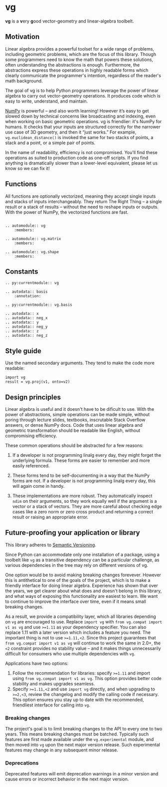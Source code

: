 vg
==

**vg** is a **v**ery **g**ood vector-geometry and linear-algebra toolbelt.

Motivation
----------

Linear algebra provides a powerful toolset for a wide range of problems,
including geometric problems, which are the focus of this library. Though
some programmers need to know the math that powers these solutions, often
understanding the abstractions is enough. Furthermore, the abstractions
express these operations in highly readable forms which clearly communicate
the programmer's intention, regardless of the reader's math background.

The goal of vg is to help Python programmers leverage the power of linear
algebra to carry out vector-geometry operations. It produces code which
is easy to write, understand, and maintain.

[NumPy][] is powerful – and also worth learning! However it’s easy to get
slowed down by technical concerns like broadcasting and indexing, even
when working on basic geometric operations. vg is friendlier: it's
NumPy for humans. It checks that your inputs are structured correctly for the
narrower use case of 3D geometry, and then it &ldquo;just works.&rdquo;
For example, `vg.euclidean_distance()` is invoked the same for two stacks
of points, a stack and a point, or a simple pair of points.

In the name of readability, efficiency is not compromised. You'll find these
operations as suited to production code as one-off scripts. If you find
anything is dramatically slower than a lower-level equivalent, please let us
know so we can fix it!

[numpy]: https://www.numpy.org/


Functions
---------

All functions are optionally vectorized, meaning they accept single inputs and
stacks of inputs interchangeably. They return The Right Thing &ndash; a single
result or a stack of results &ndash; without the need to reshape inputs or
outputs. With the power of NumPy, the vectorized functions are fast.

```{eval-rst}

.. automodule:: vg
    :members:

.. automodule:: vg.matrix
    :members:

.. automodule:: vg.shape
    :members:

```


Constants
---------

```{eval-rst}
.. py:currentmodule:: vg

.. autodata:: basis
    :annotation:

.. py:currentmodule:: vg.basis

.. autodata:: x
.. autodata:: neg_x
.. autodata:: y
.. autodata:: neg_y
.. autodata:: z
.. autodata:: neg_z

```


Style guide
-----------

Use the named secondary arguments. They tend to make the code more readable:

    import vg
    result = vg.proj(v1, onto=v2)


Design principles
-----------------

Linear algebra is useful and it doesn't have to be dificult to use. With the
power of abstractions, simple operations can be made simple, without poring
through lecture slides, textbooks, inscrutable Stack Overflow answers, or
dense NumPy docs. Code that uses linear algebra and geometric transformation
should be readable like English, without compromising efficiency.

These common operations should be abstracted for a few reasons:

1. If a developer is not programming linalg every day, they might forget the
   underlying formula. These forms are easier to remember and more easily
   referenced.

2. These forms tend to be self-documenting in a way that the NumPy forms are
   not. If a developer is not programming linalg every day, this will again
   come in handy.

3. These implementations are more robust. They automatically inspect `ndim`
   on their arguments, so they work equally well if the argument is a vector
   or a stack of vectors. They are more careful about checking edge cases
   like a zero norm or zero cross product and returning a correct result
   or raising an appropriate error.


Future-proofing your application or library
-------------------------------------------

This library adheres to [Semantic Versioning][semver].

[semver]: https://semver.org/

Since Python can accommodate only one installation of a package, using a
toolbelt like `vg` as a transitive dependency can be a particular challenge, as
various dependencies in the tree may rely on different versions of vg.

One option would be to avoid making breaking changes forevever. However this is 
antithetical to one of the goals of the project, which is to make a friendly
interface for doing linear algebra. Experience has shown that over the years,
we get clearer about what does and doesn't belong in this library, and what ways
of exposing this functionality are easiest to learn. We want to continue to
improve the interface over time, even if it means small breaking changes.

As a result, we provide a compatibility layer, which all libraries depending on
`vg` are encouraged to use. Replace `import vg` with
`from vg.compat import v1 as vg` and use `>=1.11` as your dependency
specifier. You can also replace 1.11 with a later version which includes a
feature you need. The important thing is not to use `>=1.11,<2`. Since this
project guarantees that `from vg.compat import v1 as vg` will continue to work
the same in 2.0+, the `<2` constraint provides no stability value &ndash; and it
makes things unnecessarily difficult for consumers who use multiple dependencies
with `vg`.

Applications have two options:

1. Follow the recommendation for libraries: specify `>=1.11` and import using
   `from vg.compat import v1 as vg`. This option provides better code stability
   and makes upgrades seamless.
2. Specify `>=1.11,<2` and use `import vg` directly, and when upgrading to
   `>=2,<3`, review the changelog and modify the calling code if necessary.
   This option ensures you stay up to date with the recommended, friendliest
   interface for calling into `vg`.

### Breaking changes

The project's goal is to limit breaking changes to the API to every one to two
years. This means breaking changes must be batched. Typically such features are
first made available under the `vg.experimental` module, and then moved into
`vg` upon the next major version release. Such experimental features may change
in any subsequent minor release.

### Deprecations

Deprecated features will emit deprecation warnings in a minor version and cause
errors or incorrect behavior in the next major version.
